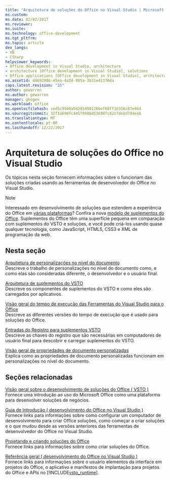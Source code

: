 ```yaml
---
title: "Arquitetura de soluções do Office no Visual Studio | Microsoft Docs"
ms.custom: 
ms.date: 02/02/2017
ms.reviewer: 
ms.suite: 
ms.technology: office-development
ms.tgt_pltfrm: 
ms.topic: article
dev_langs:
- VB
- CSharp
helpviewer_keywords:
- Office development in Visual Studio, architecture
- architecture [Office development in Visual Studio], solutions
- Office applications [Office development in Visual Studio], architecture
ms.assetid: d4692986-e5ea-4a2d-985a-3b31e41376da
caps.latest.revision: "25"
author: gewarren
ms.author: gewarren
manager: ghogen
ms.workload: office
ms.openlocfilehash: ced5c9948a94295490126bef68ff1b316c87e964
ms.sourcegitcommit: 32f1a690fc445f9586d53698fc82c7debd784eeb
ms.translationtype: MT
ms.contentlocale: pt-BR
ms.lasthandoff: 12/22/2017
---
```

# <a name="architecture-of-office-solutions-in-visual-studio"></a>Arquitetura de soluções do Office no Visual Studio
  Os tópicos nesta seção fornecem informações sobre o funcionam das soluções criadas usando as ferramentas de desenvolvedor do Office no Visual Studio.  
  
> [!NOTE]  
>  Interessado em desenvolvimento de soluções que estendem a experiência do Office em [várias plataformas](https://dev.office.com/add-in-availability)? Confira a nova [modelo de suplementos do Office](https://dev.office.com/docs/add-ins/overview/office-add-ins). Suplementos do Office têm uma superfície pequena em comparação com suplementos do VSTO e soluções, e você pode criá-los usando quase qualquer tecnologia, como JavaScript, HTML5, CSS3 e XML de programação da web.  
  
## <a name="in-this-section"></a>Nesta seção  
 [Arquitetura de personalizações no nível do documento](../vsto/architecture-of-document-level-customizations.md)  
 Descreve o trabalho de personalizações no nível do documento como, e como elas são consideradas diferente, o desenvolvedor e o usuário final.  
  
 [Arquitetura de suplementos do VSTO](../vsto/architecture-of-vsto-add-ins.md)  
 Descreve os componentes de suplementos do VSTO e como eles são carregados por aplicativos.  
  
 [Visão geral do tempo de execução das Ferramentas do Visual Studio para o Office](../vsto/visual-studio-tools-for-office-runtime-overview.md)  
 Descreve as diferentes versões do tempo de execução que é usado para soluções do Office.  
  
 [Entradas do Registro para suplementos VSTO](../vsto/registry-entries-for-vsto-add-ins.md)  
 Descreve as chaves do registro que são necessárias em computadores de usuário final para descobrir e carregar suplementos do VSTO.  
  
 [Visão geral de propriedades de documento personalizadas](../vsto/custom-document-properties-overview.md)  
 Explica como as propriedades de documento personalizadas funcionam em personalizações no nível do documento.  
  
## <a name="related-sections"></a>Seções relacionadas  
 [Visão geral sobre o desenvolvimento de soluções do Office &#40; VSTO &#41;](../vsto/office-solutions-development-overview-vsto.md)  
 Fornece uma introdução ao uso do Microsoft Office como uma plataforma para desenvolver soluções de negócios.  
  
 [Guia de Introdução &#40; desenvolvimento do Office no Visual Studio &#41;](../vsto/getting-started-office-development-in-visual-studio.md)  
 Fornece links para informações sobre como configurar um computador de desenvolvimento para criar Office soluções, como começar a criar soluções e o que mudou desde as versões anteriores das ferramentas de desenvolvedor do Office no Visual Studio.  
  
 [Projetando e criando soluções do Office](../vsto/designing-and-creating-office-solutions.md)  
 Fornece links para informações sobre como criar soluções do Office.  
  
 [Referência geral &#40; desenvolvimento do Office no Visual Studio &#41;](../vsto/general-reference-office-development-in-visual-studio.md)  
 Fornece links para informações sobre o usuário elementos da interface em projetos do Office, o aplicativo e manifestos de implantação para projetos do Office e APIs no [!INCLUDE[vsto_runtime](../vsto/includes/vsto-runtime-md.md)].  
  
  